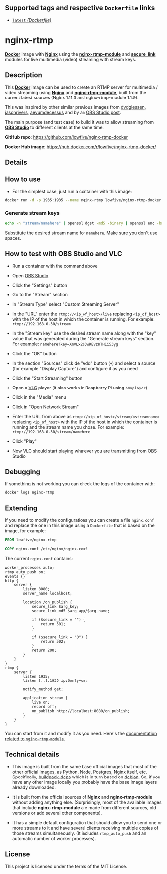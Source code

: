 ## Supported tags and respective `Dockerfile` links

* [`latest` _(Dockerfile)_](https://github.com/lowfive/nginx-rtmp-docker/blob/master/Dockerfile)

# nginx-rtmp

[**Docker**](https://www.docker.com/) image with [**Nginx**](http://nginx.org/en/) using the [**nginx-rtmp-module**](https://github.com/arut/nginx-rtmp-module) and [**secure_link**](nginx.org/en/docs/http/ngx_http_secure_link_module.html) modules for live multimedia (video) streaming with stream keys.

## Description

This [**Docker**](https://www.docker.com/) image can be used to create an RTMP server for multimedia / video streaming using [**Nginx**](http://nginx.org/en/) and [**nginx-rtmp-module**](https://github.com/arut/nginx-rtmp-module), built from the current latest sources (Nginx 1.11.3 and nginx-rtmp-module 1.1.9).

This was inspired by other similar previous images from [dvdgiessen](https://hub.docker.com/r/dvdgiessen/nginx-rtmp-docker/), [jasonrivers](https://hub.docker.com/r/jasonrivers/nginx-rtmp/), [aevumdecessus](https://hub.docker.com/r/aevumdecessus/docker-nginx-rtmp/) and by an [OBS Studio post](https://obsproject.com/forum/resources/how-to-set-up-your-own-private-rtmp-server-using-nginx.50/).

The main purpose (and test case) to build it was to allow streaming from [**OBS Studio**](https://obsproject.com/) to different clients at the same time.

**GitHub repo**: <https://github.com/lowfive/nginx-rtmp-docker>

**Docker Hub image**: <https://hub.docker.com/r/lowfive/nginx-rtmp-docker/>

## Details


## How to use

* For the simplest case, just run a container with this image:

```bash
docker run -d -p 1935:1935 --name nginx-rtmp lowfive/nginx-rtmp-docker
```

### Generate stream keys
```bash
echo -n "stream/namehere" | openssl dgst -md5 -binary | openssl enc -base64 | tr '+/' '-_' | tr -d '='
```
Substitute the desired stream name for ```namehere```. Make sure you don't use spaces.

## How to test with OBS Studio and VLC


* Run a container with the command above


* Open [OBS Studio](https://obsproject.com/)
* Click the "Settings" button
* Go to the "Stream" section
* In "Stream Type" select "Custom Streaming Server"
* In the "URL" enter the `rtmp://<ip_of_host>/live` replacing `<ip_of_host>` with the IP of the host in which the container is running. For example: `rtmp://192.168.0.30/stream`
* In the "Stream key" use the desired stream name along with the "key" value that was generated during the "Generate stream keys" section. For example: `namehere?key=XmVLx2O3wREvzKTH1i53yg`
* Click the "OK" button
* In the section "Sources" click de "Add" button (`+`) and select a source (for example "Display Capture") and configure it as you need
* Click the "Start Streaming" button


* Open a [VLC](http://www.videolan.org/vlc/index.html) player (it also works in Raspberry Pi using `omxplayer`)
* Click in the "Media" menu
* Click in "Open Network Stream"
* Enter the URL from above as `rtmp://<ip_of_host>/stream/<streamname>` replacing `<ip_of_host>` with the IP of the host in which the container is running and the stream name you chose. For example: `rtmp://192.168.0.30/stream/namehere`
* Click "Play"
* Now VLC should start playing whatever you are transmitting from OBS Studio

## Debugging

If something is not working you can check the logs of the container with:

```bash
docker logs nginx-rtmp
```

## Extending

If you need to modify the configurations you can create a file `nginx.conf` and replace the one in this image using a `Dockerfile` that is based on the image, for example:

```Dockerfile
FROM lowfive/nginx-rtmp

COPY nginx.conf /etc/nginx/nginx.conf
```

The current `nginx.conf` contains:

```Nginx
worker_processes auto;
rtmp_auto_push on;
events {}
http {
    server {
        listen 8080;
        server_name localhost;

        location /on_publish {
            secure_link $arg_key;
            secure_link_md5 $arg_app/$arg_name;

            if ($secure_link = "") {
                return 501;
            }

            if ($secure_link = "0") {
                return 502;
            }
            return 200;
        }
    }
}
rtmp {
    server {
        listen 1935;
        listen [::]:1935 ipv6only=on;

        notify_method get;

        application stream {
            live on;
            record off;
            on_publish http://localhost:8080/on_publish;
        }
    }
}
```

You can start from it and modify it as you need. Here's the [documentation related to `nginx-rtmp-module`](https://github.com/arut/nginx-rtmp-module/wiki/Directives).

## Technical details

* This image is built from the same base official images that most of the other official images, as Python, Node, Postgres, Nginx itself, etc. Specifically, [buildpack-deps](https://hub.docker.com/_/buildpack-deps/) which is in turn based on [debian](https://hub.docker.com/_/debian/). So, if you have any other image locally you probably have the base image layers already downloaded.

* It is built from the official sources of **Nginx** and **nginx-rtmp-module** without adding anything else. (Surprisingly, most of the available images that include **nginx-rtmp-module** are made from different sources, old versions or add several other components).

* It has a simple default configuration that should allow you to send one or more streams to it and have several clients receiving multiple copies of those streams simultaneously. (It includes `rtmp_auto_push` and an automatic number of worker processes).

## License

This project is licensed under the terms of the MIT License.
